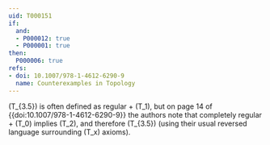 ```yaml
---
uid: T000151
if:
  and:
  - P000012: true
  - P000001: true
then:
  P000006: true
refs:
- doi: 10.1007/978-1-4612-6290-9
  name: Counterexamples in Topology
---
```


\(T_{3.5}\) is often defined as regular + \(T_1\), but on page 14 of
{{doi:10.1007/978-1-4612-6290-9}} the authors note that completely regular +
\(T_0\) implies \(T_2\), and therefore \(T_{3.5}\) (using their usual reversed
language surrounding \(T_x\) axioms).
